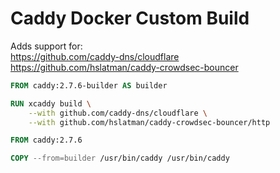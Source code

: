# Caddy Docker Custom Build

Adds support for:  
https://github.com/caddy-dns/cloudflare  
https://github.com/hslatman/caddy-crowdsec-bouncer

```dockerfile
FROM caddy:2.7.6-builder AS builder

RUN xcaddy build \
    --with github.com/caddy-dns/cloudflare \
    --with github.com/hslatman/caddy-crowdsec-bouncer/http

FROM caddy:2.7.6

COPY --from=builder /usr/bin/caddy /usr/bin/caddy
```
